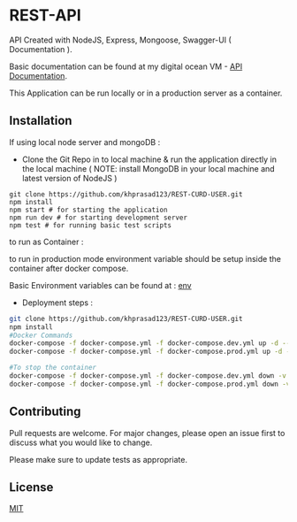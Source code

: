 # REST-API

API Created with NodeJS, Express, Mongoose, Swagger-UI ( Documentation ).

Basic documentation can be found at my digital ocean VM - [API Documentation](http://206.189.158.202:3000/api-docs/#/).

This Application can be run locally or in a production server as a container.


## Installation
If using local node server and mongoDB : 

- Clone the Git Repo in to local machine & run the application directly in the local machine ( NOTE: install MongoDB in your local machine and latest version of NodeJS )
```
git clone https://github.com/khprasad123/REST-CURD-USER.git
npm install 
npm start # for starting the application
npm run dev # for starting development server
npm test # for running basic test scripts  
```

to run as Container :
 
to run in production mode environment variable should be setup inside the container after docker compose.

Basic Environment variables can be found at : [env](https://github.com/khprasad123/REST-CURD-USER/blob/master/config/setEnv.sh)

- Deployment steps : 

```bash
git clone https://github.com/khprasad123/REST-CURD-USER.git
npm install 
#Docker Commands
docker-compose -f docker-compose.yml -f docker-compose.dev.yml up -d --build #for running in development mode
docker-compose -f docker-compose.yml -f docker-compose.prod.yml up -d --build #for running in development mode no need of env variables

#To stop the container 
docker-compose -f docker-compose.yml -f docker-compose.dev.yml down -v #for undeploy in development mode (removes the persistant volume too)
docker-compose -f docker-compose.yml -f docker-compose.prod.yml down -v #for undeploy in development mode (removes the persistant volume too)

```
## Contributing
Pull requests are welcome. For major changes, please open an issue first to discuss what you would like to change.

Please make sure to update tests as appropriate.

## License
[MIT](https://choosealicense.com/licenses/mit/)
